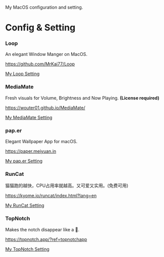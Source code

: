 
My MacOS configuration and setting.

# Config & Setting

### Loop

An elegant Window Manger on MacOS.

https://github.com/MrKai77/Loop

[My Loop Setting](software/Loop/Loop.md)

### MediaMate

Fresh visuals for Volume, Brightness and Now Playing. **(License required)**

https://wouter01.github.io/MediaMate/

[My MediaMate Setting](software/MediaMate/MediaMate.md)

### pap.er

Elegant Wallpaper App for macOS.

https://paper.meiyuan.in

[My pap.er Setting](software/pap.er/pap.er.md)

### RunCat

猫猫跑的越快，CPU占用率就越高。又可爱又实用。(免费可用)

https://kyome.io/runcat/index.html?lang=en

[My RunCat Setting](software/RunCat/RunCat.md)

### TopNotch

Makes the notch disappear like a 🥷.

https://topnotch.app/?ref=topnotchapp

[My TopNotch Setting](software/TopNotch/TopNotch.md)


